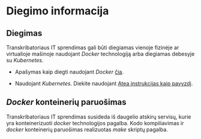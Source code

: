 # Diegimo informacija

## Diegimas

Transkribatoriaus IT sprendimas gali būti diegiamas vienoje fizinėje ar virtualioje mašinoje naudojant *Docker* technologiją arba diegiamas debesyje su *Kubernetes*.

- Apašymas kaip diegti naudojant *Docker* [čia](run-docker/README.lt.md).

- Naudojant *Kubernetes*. Diekite naudojant [Atea instrukcijas kaip pavyzdį](atea/README.lt.md).

## *Docker* konteinerių paruošimas

Transkribatoriaus IT sprendimas susideda iš daugelio atskirų servisų, kurie yra konteinerizuoti *docker* technologijos pagalba.
Kodo kompiliavimas ir *docker* konteinerių paruošimas realizuotas *make* skriptų pagalba.
